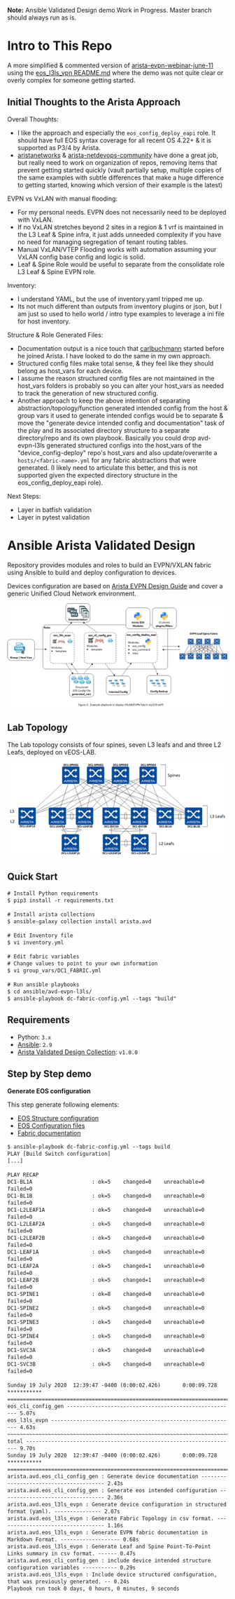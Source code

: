 __Note:__ Ansible Validated Design demo Work in Progress.  Master branch should always run as is.

# Intro to This Repo
A more simplified & commented version of [arista-evpn-webinar-june-11](https://github.com/aristanetworks/netdevops-examples/tree/evpn-webinar-june-11/ansible/avd-evpn-l3ls-1) using the [eos_l3ls_vpn README.md](https://github.com/aristanetworks/ansible-avd/tree/devel/ansible_collections/arista/avd/roles/eos_l3ls_evpn) where the demo was not quite clear or overly complex for someone getting started.

## Initial Thoughts to the Arista Approach

Overall Thoughts:
 - I like the approach and especially the `eos_config_deploy_eapi` role.  It should have full EOS syntax coverage for all recent OS 4.22+ & it is supported as P3/4 by Arista.
 - [aristanetworks](https://github.com/aristanetworks) & [arista-netdevops-community](https://github.com/arista-netdevops-community) have done a great job, but really need to work on organization of repos, removing items that prevent getting started quickly (vault partially setup, multiple copies of the same examples with subtle differences that make a huge difference to getting started, knowing which version of their example is the latest)

EVPN vs VxLAN with manual flooding:
 - For my personal needs.  EVPN does not necessarily need to be deployed with VxLAN.
 - If no VxLAN stretches beyond 2 sites in a region & 1 vrf is maintained in the L3 Leaf & Spine infra, it just adds unneeded complexity if you have no need for managing segregation of tenant routing tables.
 - Manual VxLAN/VTEP Flooding works with automation assuming your VxLAN config base config and logic is solid.
 - Leaf & Spine Role would be useful to separate from the consolidate role L3 Leaf & Spine EVPN role.

Inventory:
 - I understand YAML, but the use of inventory.yaml tripped me up.
 - Its not much different than outputs from inventory plugins or json, but I am just so used to hello world / intro type examples to leverage a ini file for host inventory.

Structure & Role Generated Files:
 - Documentation output is a nice touch that [carlbuchmann](https://github.com/carlbuchmann) started before he joined Arista.  I have looked to do the same in my own approach.
 - Structured config files make total sense, & they feel like they should belong as host_vars for each device.
 - I assume the reason structured config files are not maintained in the host_vars folders is probably so you can alter your host_vars as needed to track the generation of new structured config. 
 - Another approach to keep the above intention of separating abstraction/topology/function generated intended config from the host & group vars it used to generate intended configs would be to separate & move the "generate device intended config and documentation" task of the play and its associated directory structure to a separate directory/repo and its own playbook.  Basically you could drop avd-evpn-l3ls generated structured configs into the host_vars of the "device_config-deploy" repo's host_vars and also update/overwrite a `hosts/<fabric-name>.yml` for any fabric abstractions that were generated. (I likely need to articulate this better, and this is not supported given the expected directory structure in the eos_config_deploy_eapi role).

Next Steps:
 - Layer in batfish validation
 - Layer in pytest validation

# Ansible Arista Validated Design

Repository provides modules and roles to build an EVPN/VXLAN fabric using Ansible to build and deploy configuration to devices.

Devices configuration are based on [Arista EVPN Design Guide](https://www.arista.com/en/solutions/design-guides) and cover a generic Unified Cloud Network environment.

![arista-bgp-evpn-fabric](media/figure-1-example-playbook-evpn-deploy-eapi.gif)

## Lab Topology

The Lab topology consists of four spines, seven L3 leafs and and three L2 Leafs, deployed on vEOS-LAB.

![Lab Topology](media/figure-2-lab-topology.gif)

## Quick Start

```shell
# Install Python requirements
$ pip3 install -r requirements.txt

# Install arista collections
$ ansible-galaxy collection install arista.avd

# Edit Inventory file
$ vi inventory.yml

# Edit fabric variables
# Change values to point to your own information
$ vi group_vars/DC1_FABRIC.yml

# Run ansible playbooks
$ cd ansible/avd-evpn-l3ls/
$ ansible-playbook dc-fabric-config.yml --tags "build"
```

## Requirements

- Python: `3.x`
- [Ansible](https://www.ansible.com/): `2.9`
- [Arista Validated Design Collection](https://galaxy.ansible.com/arista/avd): `v1.0.0`

## Step by Step demo

__Generate EOS configuration__

This step generate following elements:

- [EOS Structure configuration](intended/structured_configs/)
- [EOS Configuration files](intended/configs/)
- [Fabric documentation](documentation/)

```shell
$ ansible-playbook dc-fabric-config.yml --tags build
PLAY [Build Switch configuration]
[...]

PLAY RECAP
DC1-BL1A                   : ok=5    changed=0    unreachable=0    failed=0
DC1-BL1B                   : ok=5    changed=0    unreachable=0    failed=0
DC1-L2LEAF1A               : ok=5    changed=0    unreachable=0    failed=0
DC1-L2LEAF2A               : ok=5    changed=0    unreachable=0    failed=0
DC1-L2LEAF2B               : ok=5    changed=0    unreachable=0    failed=0
DC1-LEAF1A                 : ok=5    changed=0    unreachable=0    failed=0
DC1-LEAF2A                 : ok=5    changed=1    unreachable=0    failed=0
DC1-LEAF2B                 : ok=5    changed=1    unreachable=0    failed=0
DC1-SPINE1                 : ok=8    changed=0    unreachable=0    failed=0
DC1-SPINE2                 : ok=5    changed=0    unreachable=0    failed=0
DC1-SPINE3                 : ok=5    changed=0    unreachable=0    failed=0
DC1-SPINE4                 : ok=5    changed=0    unreachable=0    failed=0
DC1-SVC3A                  : ok=5    changed=0    unreachable=0    failed=0
DC1-SVC3B                  : ok=5    changed=0    unreachable=0    failed=0

Sunday 19 July 2020  12:39:47 -0400 (0:00:02.426)       0:00:09.728 *********** 
=============================================================================== 
eos_cli_config_gen ------------------------------------------------------ 5.07s
eos_l3ls_evpn ----------------------------------------------------------- 4.63s
~~~~~~~~~~~~~~~~~~~~~~~~~~~~~~~~~~~~~~~~~~~~~~~~~~~~~~~~~~~~~~~~~~~~~~~~~~~~~~~ 
total ------------------------------------------------------------------- 9.70s
Sunday 19 July 2020  12:39:47 -0400 (0:00:02.426)       0:00:09.728 *********** 
=============================================================================== 
arista.avd.eos_cli_config_gen : Generate device documentation --------------------------------------- 2.43s
arista.avd.eos_cli_config_gen : Generate eos intended configuration --------------------------------- 2.36s
arista.avd.eos_l3ls_evpn : Generate device configuration in structured format (yaml). --------------- 2.07s
arista.avd.eos_l3ls_evpn : Generate Fabric Topology in csv format. ---------------------------------- 1.16s
arista.avd.eos_l3ls_evpn : Generate EVPN fabric documentation in Markdown Format. ------------------- 0.68s
arista.avd.eos_l3ls_evpn : Generate Leaf and Spine Point-To-Point Links summary in csv format. ------ 0.47s
arista.avd.eos_cli_config_gen : include device intended structure configuration variables ----------- 0.29s
arista.avd.eos_l3ls_evpn : Include device structured configuration, that was previously generated. -- 0.24s
Playbook run took 0 days, 0 hours, 0 minutes, 9 seconds
```
